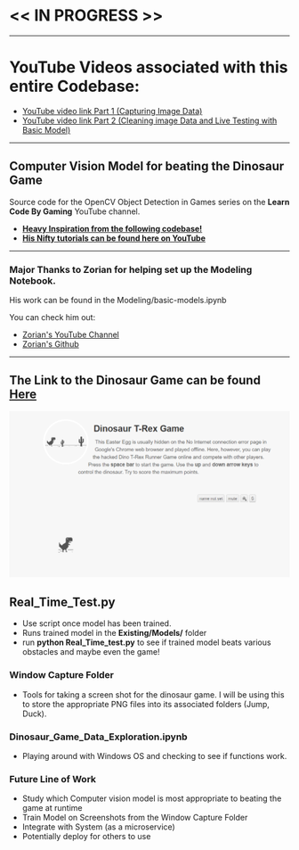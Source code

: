 # << IN PROGRESS >>
---
# YouTube Videos associated with this entire Codebase:
- [YouTube video link Part 1 (Capturing Image Data)](https://youtu.be/6iekqFLAxl0)
- [YouTube video link Part 2 (Cleaning image Data and Live Testing with Basic Model)](https://youtu.be/K9XMAnwO7wM)

---
## Computer Vision Model for beating the Dinosaur Game


Source code for the OpenCV Object Detection in Games series on the **Learn Code By Gaming** YouTube channel.
- [**Heavy Inspiration from the following codebase!**](https://github.com/learncodebygaming/opencv_tutorials)
- [**His Nifty tutorials can be found here on YouTube**](https://www.youtube.com/playlist?list=PL1m2M8LQlzfKtkKq2lK5xko4X-8EZzFPI)

---

### Major Thanks to Zorian for helping set up the Modeling Notebook. 
His work can be found in the Modeling/basic-models.ipynb

You can check him out: 
  - [Zorian's YouTube Channel](https://www.youtube.com/channel/UC0oMmMPgGVqnDqNTyAIqTpw)
  - [Zorian's Github](https://zorian15.GitHub.io)

---
## The Link to the Dinosaur Game can be found [**Here**](https://trex-runner.com/)
![Dinosaur_Image_Screenshot](Dinosaur_Screenshot.PNG) 

## Real_Time_Test.py
- Use script once model has been trained.
- Runs trained model in the **Existing/Models/** folder
- run **python Real_Time_test.py** to see if trained model beats various obstacles and maybe even the game!

### Window Capture Folder
- Tools for taking a screen shot for the dinosaur game. I will be using this to store the appropriate PNG files into its associated folders (Jump, Duck).

### Dinosaur_Game_Data_Exploration.ipynb 
- Playing around with Windows OS and checking to see if functions work. 

### Future Line of Work
- Study which Computer vision model is most appropriate to beating the game at runtime
- Train Model on Screenshots from the Window Capture Folder
- Integrate with System (as a microservice)
- Potentially deploy for others to use

